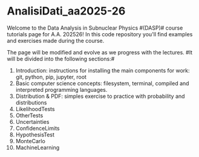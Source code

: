# AnalisiDati_aa2025-26
Welcome to the Data Analysis in Subnuclear Physics #(DASP)# course tutorials page for A.A. 202526! 
In this code repository you'll find examples and exercises made during the course.

The page will be modified and evolve as we progress with the lectures. 
#It will be divided into the following sections:#

1) Introduction: instructions for installing the main components for work: git, python, pip, jupyter, root
2) Basic computer science concepts: filesystem, terminal, compiled and interpreted programming languages.
3) Distribution & PDF: simples exercise to practice with probability and distributions
4) LikelihoodTests
5) OtherTests
6) Uncertainties
7) ConfidenceLimits
8) HypothesisTest
9) MonteCarlo
10) MachineLearning
